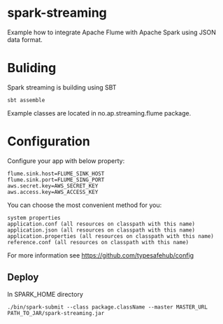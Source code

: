 # spark-streaming

Example how to integrate Apache Flume with Apache Spark using JSON data format. 

# Buliding 
Spark streaming is building using SBT
    
    sbt assemble
    
Example classes are located in no.ap.streaming.flume package.     
    
# Configuration 
Configure your app with below property:

    flume.sink.host=FLUME_SINK_HOST
    flume.sink.port=FLUME_SING_PORT
    aws.secret.key=AWS_SECRET_KEY
    aws.access.key=AWS_ACCESS_KEY

You can choose the most convenient method for you:

    system properties
    application.conf (all resources on classpath with this name)
    application.json (all resources on classpath with this name)
    application.properties (all resources on classpath with this name)
    reference.conf (all resources on classpath with this name)
  
For more information see https://github.com/typesafehub/config

## Deploy 
In SPARK_HOME directory

    ./bin/spark-submit --class package.className --master MASTER_URL 
    PATH_TO_JAR/spark-streaming.jar 



